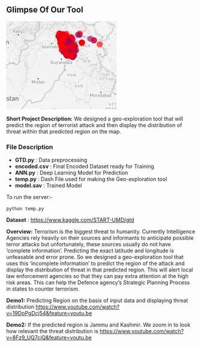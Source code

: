 ## **Glimpse Of Our Tool**

![](GIF.gif)

**Short Project Description:**
We designed a geo-exploration tool that will predict the region of terrorist attack and then display the distribution of threat within that predicted region on the map.

### File Description
- **GTD.py** : Data preprocessing
- **encoded.csv** : Final Encoded Dataset ready for Training
- **ANN.py** : Deep Learning Model for Prediction
- **temp.py** : Dash File used for making the Geo-exploration tool
- **model.sav** : Trained Model

To run the server:-
```
python temp.py
```


**Dataset** : https://www.kaggle.com/START-UMD/gtd

**Overview:**
Terrorism is the biggest threat to humanity. Currently Intelligence Agencies rely heavily on their sources and informants to anticipate possible terror attacks but unfortunately, these sources usually do not have ‘complete information’. Predicting the exact latitude and longitude is unfeasable and error prone. So we designed a geo-exploration tool that uses this ‘incomplete information’ to predict the region of the attack and display the distribution of threat in that predicted region. This will alert local law enforcement agencies so that they can pay extra attention at the high risk areas. This can help the Defence agency’s Strategic Planning Process in states to counter terrorism.

**Demo1:** 
Predicting Region on the basis of input data and displaying threat distribution 
https://www.youtube.com/watch?v=19DoPgDcj54&feature=youtu.be

**Demo2:**
If the predicted region is Jammu and Kashmir. We zoom in to look how relevant the threat distribution is
https://www.youtube.com/watch?v=8Fz9_UQ7ciQ&feature=youtu.be
